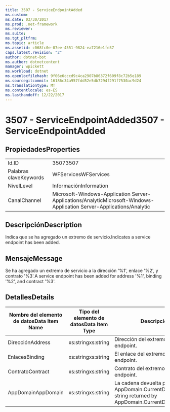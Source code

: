 ```yaml
---
title: 3507 - ServiceEndpointAdded
ms.custom: 
ms.date: 03/30/2017
ms.prod: .net-framework
ms.reviewer: 
ms.suite: 
ms.tgt_pltfrm: 
ms.topic: article
ms.assetid: c068fc0e-07ee-4551-9824-ea7216e1fe37
caps.latest.revision: "2"
author: dotnet-bot
ms.author: dotnetcontent
manager: wpickett
ms.workload: dotnet
ms.openlocfilehash: 9f06e6cccd9c4ca2907b86372f609f8c72b5e189
ms.sourcegitcommit: 16186c34a957fdd52e5db7294f291f7530ac9d24
ms.translationtype: MT
ms.contentlocale: es-ES
ms.lasthandoff: 12/22/2017
---
```

# <a name="3507---serviceendpointadded"></a><span data-ttu-id="1b246-102">3507 - ServiceEndpointAdded</span><span class="sxs-lookup"><span data-stu-id="1b246-102">3507 - ServiceEndpointAdded</span></span>
## <a name="properties"></a><span data-ttu-id="1b246-103">Propiedades</span><span class="sxs-lookup"><span data-stu-id="1b246-103">Properties</span></span>  
  
|||  
|-|-|  
|<span data-ttu-id="1b246-104">Id.</span><span class="sxs-lookup"><span data-stu-id="1b246-104">ID</span></span>|<span data-ttu-id="1b246-105">3507</span><span class="sxs-lookup"><span data-stu-id="1b246-105">3507</span></span>|  
|<span data-ttu-id="1b246-106">Palabras clave</span><span class="sxs-lookup"><span data-stu-id="1b246-106">Keywords</span></span>|<span data-ttu-id="1b246-107">WFServices</span><span class="sxs-lookup"><span data-stu-id="1b246-107">WFServices</span></span>|  
|<span data-ttu-id="1b246-108">Nivel</span><span class="sxs-lookup"><span data-stu-id="1b246-108">Level</span></span>|<span data-ttu-id="1b246-109">Información</span><span class="sxs-lookup"><span data-stu-id="1b246-109">Information</span></span>|  
|<span data-ttu-id="1b246-110">Canal</span><span class="sxs-lookup"><span data-stu-id="1b246-110">Channel</span></span>|<span data-ttu-id="1b246-111">Microsoft-Windows-Application Server-Applications/Analytic</span><span class="sxs-lookup"><span data-stu-id="1b246-111">Microsoft-Windows-Application Server-Applications/Analytic</span></span>|  
  
## <a name="description"></a><span data-ttu-id="1b246-112">Descripción</span><span class="sxs-lookup"><span data-stu-id="1b246-112">Description</span></span>  
 <span data-ttu-id="1b246-113">Indica que se ha agregado un extremo de servicio.</span><span class="sxs-lookup"><span data-stu-id="1b246-113">Indicates a service endpoint has been added.</span></span>  
  
## <a name="message"></a><span data-ttu-id="1b246-114">Mensaje</span><span class="sxs-lookup"><span data-stu-id="1b246-114">Message</span></span>  
 <span data-ttu-id="1b246-115">Se ha agregado un extremo de servicio a la dirección '%1', enlace '%2', y contrato '%3'.</span><span class="sxs-lookup"><span data-stu-id="1b246-115">A service endpoint has been added for address '%1', binding '%2', and contract '%3'.</span></span>  
  
## <a name="details"></a><span data-ttu-id="1b246-116">Detalles</span><span class="sxs-lookup"><span data-stu-id="1b246-116">Details</span></span>  
  
|<span data-ttu-id="1b246-117">Nombre del elemento de datos</span><span class="sxs-lookup"><span data-stu-id="1b246-117">Data Item Name</span></span>|<span data-ttu-id="1b246-118">Tipo del elemento de datos</span><span class="sxs-lookup"><span data-stu-id="1b246-118">Data Item Type</span></span>|<span data-ttu-id="1b246-119">Descripción</span><span class="sxs-lookup"><span data-stu-id="1b246-119">Description</span></span>|  
|--------------------|--------------------|-----------------|  
|<span data-ttu-id="1b246-120">Dirección</span><span class="sxs-lookup"><span data-stu-id="1b246-120">Address</span></span>|<span data-ttu-id="1b246-121">xs:string</span><span class="sxs-lookup"><span data-stu-id="1b246-121">xs:string</span></span>|<span data-ttu-id="1b246-122">Dirección del extremo.</span><span class="sxs-lookup"><span data-stu-id="1b246-122">The address of the endpoint.</span></span>|  
|<span data-ttu-id="1b246-123">Enlaces</span><span class="sxs-lookup"><span data-stu-id="1b246-123">Binding</span></span>|<span data-ttu-id="1b246-124">xs:string</span><span class="sxs-lookup"><span data-stu-id="1b246-124">xs:string</span></span>|<span data-ttu-id="1b246-125">El enlace del extremo.</span><span class="sxs-lookup"><span data-stu-id="1b246-125">The binding of the endpoint.</span></span>|  
|<span data-ttu-id="1b246-126">Contrato</span><span class="sxs-lookup"><span data-stu-id="1b246-126">Contract</span></span>|<span data-ttu-id="1b246-127">xs:string</span><span class="sxs-lookup"><span data-stu-id="1b246-127">xs:string</span></span>|<span data-ttu-id="1b246-128">Contrato del extremo.</span><span class="sxs-lookup"><span data-stu-id="1b246-128">The contract of the endpoint.</span></span>|  
|<span data-ttu-id="1b246-129">AppDomain</span><span class="sxs-lookup"><span data-stu-id="1b246-129">AppDomain</span></span>|<span data-ttu-id="1b246-130">xs:string</span><span class="sxs-lookup"><span data-stu-id="1b246-130">xs:string</span></span>|<span data-ttu-id="1b246-131">La cadena devuelta por AppDomain.CurrentDomain.FriendlyName.</span><span class="sxs-lookup"><span data-stu-id="1b246-131">The string returned by AppDomain.CurrentDomain.FriendlyName.</span></span>|
